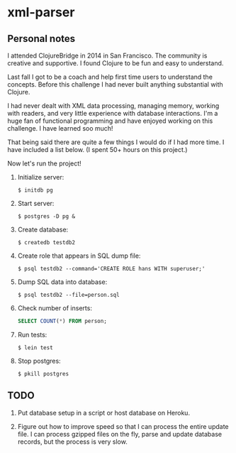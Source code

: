 # xml-parser

## Personal notes

I attended ClojureBridge in 2014 in San Francisco. The community
is creative and supportive. I found Clojure to be fun and easy to
understand.

Last fall I got to be a coach and help first time users to understand
the concepts. Before this challenge I had never built anything
substantial with Clojure.

I had never dealt with XML data processing, managing memory, working
with readers, and very little experience with database interactions.
I'm a huge fan of functional programming and have enjoyed working on
this challenge. I have learned soo much!

That being said there are quite a few things I would do if I had more
time. I have included a list below. (I spent 50+ hours on this project.)

Now let's run the project!

1.  Initialize server:

    ```console
    $ initdb pg
    ```

1.  Start server:

    ```console
    $ postgres -D pg &
    ```

1.  Create database:

    ```console
    $ createdb testdb2
    ```

1.  Create role that appears in SQL dump file:

    ```console
    $ psql testdb2 --command='CREATE ROLE hans WITH superuser;'
    ```

1.  Dump SQL data into database:

    ```console
    $ psql testdb2 --file=person.sql
    ```

1.  Check number of inserts:

    ```sql
    SELECT COUNT(*) FROM person;
    ```

1.  Run tests:

    ```console
    $ lein test
    ```

1.  Stop postgres:

    ```console
    $ pkill postgres
    ```

## TODO

1.  Put database setup in a script or host database on Heroku.

1.  Figure out how to improve speed so that I can process the entire
    update file. I can process gzipped files on the fly, parse and
    update database records, but the process is very slow.
